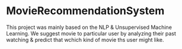 # MovieRecommendationSystem
This project was mainly based on the NLP &amp; Unsupervised Machine Learning. We suggest movie to particular user by analyzing their past watching &amp; predict that wchich kind of movie ths user might like.
